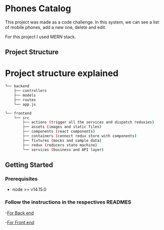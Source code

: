 # Phones Catalog

This project was made as a code challenge.
In this system, we can see a list of mobile phones, add a new one, delete and edit.

For this project I used MERN stack.

## Project Structure

# Project structure explained

```bash
└── backend
    ├── controllers
    ├── models
    ├── routes
    └── app.js

└── frontend
    └── src
        ├── actions (trigger all the services and dispatch reduxies)
        ├── assets (images and static files)
        ├── components (react components)
        ├── containers (connect redux store with components)
        ├── fixtures (mocks and sample data)
        ├── redux (reducers state machine)
        └── services (business and API layer)


```

## Getting Started

### Prerequisites

- node >= v14.15.0

### Follow the instructions in the respectives READMES

-[For Back end](https://github.com/mksgalvao/gs-challenge/tree/master/backend)

-[For Front end](https://github.com/mksgalvao/gs-challenge/tree/master/frontend)
